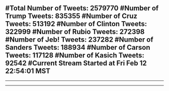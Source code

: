 #Total Number of Tweets: 2579770 
#Number of Trump Tweets: 835355
#Number of Cruz Tweets: 513192
#Number of Clinton Tweets: 322999
#Number of Rubio Tweets: 272398
#Number of Jeb! Tweets: 237282
#Number of Sanders Tweets: 188934
#Number of Carson Tweets: 117128
#Number of Kasich Tweets: 92542
#Current Stream Started at Fri Feb 12 22:54:01 MST
---
---
---

